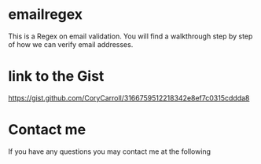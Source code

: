 # emailregex

This is a Regex on email validation. You will find a walkthrough step by step of how we can verify email addresses. 

# link to the Gist
https://gist.github.com/CoryCarroll/3166759512218342e8ef7c0315cddda8

# Contact me
If you have any questions you may contact me at the following
